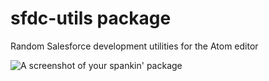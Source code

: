 # sfdc-utils package

Random Salesforce development utilities for the Atom editor

![A screenshot of your spankin' package](https://dl.dropboxusercontent.com/u/89363347/perms.gif)
